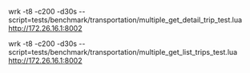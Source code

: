 <!-- run on wsl with lua-->
<!-- detail trip route with random id 1 -> 3 -->
wrk -t8 -c200 -d30s --script=tests/benchmark/transportation/multiple_get_detail_trip_test.lua http://172.26.16.1:8002

<!-- get list trip random data in file lua -->
wrk -t8 -c200 -d30s --script=tests/benchmark/transportation/multiple_get_list_trips_test.lua http://172.26.16.1:8002